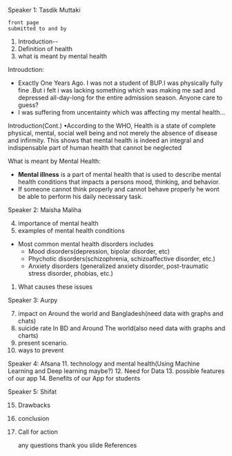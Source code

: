 Speaker 1: Tasdik Muttaki

	front page
	submitted to and by
1. Introduction--
2. Definition of health
3. what is meant by mental health

Introudction:
- Exactly One Years Ago. I was not a student of BUP.I was physically fully fine .But i felt i was lacking something which was making me sad and depressed all-day-long for the entire admission season. Anyone care to guess?
- I was suffering from uncentainty which was affecting my mental health...

Introduction(Cont.)
•According to the WHO, Health is a state of complete physical, mental, social well being and not merely the absence of disease and infirmity. This shows that mental health is indeed an integral and indispensable part of human health that cannot be neglected

What is meant by Mental Health:
- **Mental illness** is a  part of mental health that is used to describe mental health conditions that impacts a persons mood, thinking, and behavior.
- If someone cannot think properly and cannot behave properly he wont be able to perform his daily necessary task.



Speaker 2: Maisha Maliha

4. importance of mental health
5. examples of mental health conditions
- Most common mental health disorders includes
	 - Mood disorders(depression, bipolar disorder, etc)
	 - Phychotic disorders(schizophrenia, schizoaffective disorder, etc.)
	 - Anxiety disorders (generalized anxiety disorder, post-traumatic stress disorder, phobias, etc.)
1. What causes these issues



Speaker 3: Aurpy

7. impact on Around the world and Bangladesh(need data with graphs and chats)
8. suicide rate In BD and Around The world(also need data with graphs and charts)
9. present scenario. 
10. ways to prevent


Speaker 4: Afsana
11. technology and mental health(Using Machine Learning and Deep learning maybe?)
12. Need for Data
13. possible features of our app
14. Benefits of our App for students

Speaker 5: Shifat

15. Drawbacks
16. conclusion
17. Call for action

	any questions
	thank you slide
	References